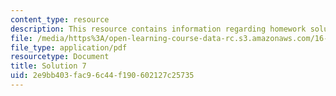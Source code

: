 ```yaml
---
content_type: resource
description: This resource contains information regarding homework solution 7.
file: /media/https%3A/open-learning-course-data-rc.s3.amazonaws.com/16-50-introduction-to-propulsion-systems-spring-2012/2e9bb403fac96c44f190602127c25735_MIT16_50S12_sol7.pdf
file_type: application/pdf
resourcetype: Document
title: Solution 7
uid: 2e9bb403-fac9-6c44-f190-602127c25735
---
```

